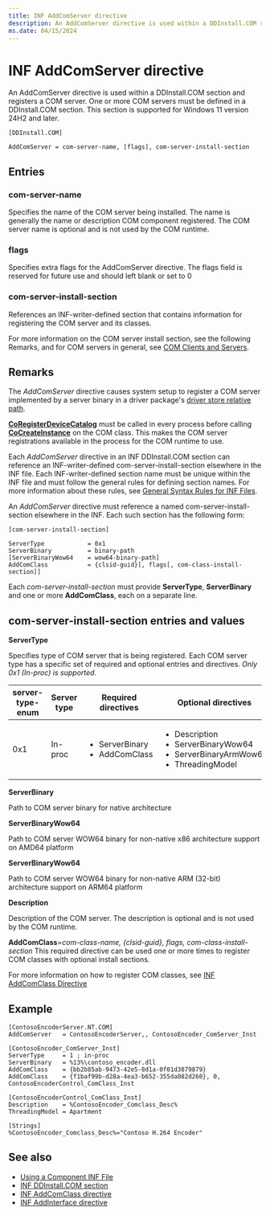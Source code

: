 ```yaml
---
title: INF AddComServer directive
description: An AddComServer directive is used within a DDInstall.COM section and registers a COM server.
ms.date: 04/15/2024
---
```


# INF AddComServer directive

An AddComServer directive is used within a DDInstall.COM section and registers a COM server. One or more COM servers must be defined in a DDInstall.COM section. This section is supported for Windows 11 version 24H2 and later.

```inf
[DDInstall.COM]

AddComServer = com-server-name, [flags], com-server-install-section
```

## Entries

### com-server-name

Specifies the name of the COM server being installed. The name is generally the name or description COM component registered. The COM server name is optional and is not used by the COM runtime.

### flags

Specifies extra flags for the AddComServer directive. The flags field is reserved for future use and should left blank or set to 0

### com-server-install-section

References an INF-writer-defined section that contains information for registering the COM server and its classes.

For more information on the COM server install section, see the following Remarks, and for COM servers in general, see [COM Clients and Servers](/windows/win32/com/com-clients-and-servers).

## Remarks

The *AddComServer* directive causes system setup to register a COM server implemented by a server binary in a driver package's [driver store relative path](../develop/run-from-driver-store.md).

**[CoRegisterDeviceCatalog](/windows/win32/api/combaseapi/nf-combaseapi-coregisterdevicecatalog)** must be called in every process before calling **[CoCreateInstance](/windows/win32/api/combaseapi/nf-combaseapi-cocreateinstance)** on the COM class. This makes the COM server registrations available in the process for the COM runtime to use.

Each *AddComServer* directive in an INF DDInstall.COM section can reference an INF-writer-defined com-server-install-section elsewhere in the INF file. Each INF-writer-defined section name must be unique within the INF file and must follow the general rules for defining section names. For more information about these rules, see [General Syntax Rules for INF Files](general-syntax-rules-for-inf-files.md).

An *AddComServer* directive must reference a named com-server-install-section elsewhere in the INF. Each such section has the following form:

```inf
[com-server-install-section]

ServerType            = 0x1
ServerBinary          = binary-path
[ServerBinaryWow64    = wow64-binary-path]
AddComClass           = {clsid-guid}[, flags[, com-class-install-section]]
```

Each *com-server-install-section* must provide **ServerType**, **ServerBinary** and one or more **AddComClass**, each on a separate line.

## com-server-install-section entries and values

**ServerType**

Specifies type of COM server that is being registered. Each COM server type has a specific set of required and optional entries and directives. *Only 0x1 (In-proc) is supported.*

| server-type-enum | Server type | Required directives | Optional directives |
|---|---|---|---|
| 0x1 | In-proc | <ul><li>ServerBinary</li><li>AddComClass</li></ul> | <ul><li>Description</li><li>ServerBinaryWow64</li><li>ServerBinaryArmWow64</li><li>ThreadingModel</li></ul> |

**ServerBinary**

Path to COM server binary for native architecture

**ServerBinaryWow64**

Path to COM server WOW64 binary for non-native x86 architecture support on AMD64 platform

**ServerBinaryWow64**

Path to COM server WOW64 binary for non-native ARM (32-bit) architecture support on ARM64 platform

**Description**

Description of the COM server. The description is optional and is not used by the COM runtime.

**AddComClass**=*com-class-name, {clsid-guid}, flags, com-class-install-section*
This required directive can be used one or more times to register COM classes with optional install sections.

For more information on how to register COM classes, see [INF AddComClass Directive](inf-addcomclass-directive.md)

## Example

```inf
[ContosoEncoderServer.NT.COM]
AddComServer   = ContosoEncoderServer,, ContosoEncoder_ComServer_Inst

[ContosoEncoder_ComServer_Inst]
ServerType     = 1 ; in-proc
ServerBinary   = %13%\contoso_encoder.dll
AddComClass    = {bb2b85ab-9473-42e5-8d1a-0f01d3879879}
AddComClass    = {f1baf99b-d28a-4ea3-b652-355da082d260}, 0, ContosoEncoderControl_ComClass_Inst

[ContosoEncoderControl_ComClass_Inst]
Description    = %ContosoEncoder_Comclass_Desc%
ThreadingModel = Apartment

[Strings]
%ContosoEncoder_Comclass_Desc%="Contoso H.264 Encoder"
```

## See also

- [Using a Component INF File](using-a-component-inf-file.md)
- [INF DDInstall.COM section](inf-ddinstall-com-section.md)
- [INF AddComClass directive](inf-addcomclass-directive.md)
- [INF AddInterface directive](inf-addinterface-directive.md)
